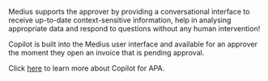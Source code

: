 Medius supports the approver by providing a conversational interface to receive up-to-date context-sensitive information, help in analysing appropriate data and respond to questions without any human intervention! 

Copilot is built into the Medius user interface and available for an approver the moment they open an invoice that is pending approval.

Click [here](https://success.medius.com/documentation/user_guide/medius_copilot/) to learn more about Copilot for APA.

<ActivateModule deploymentTask="Activate_Copilot_for_APA_in_Test"/>
